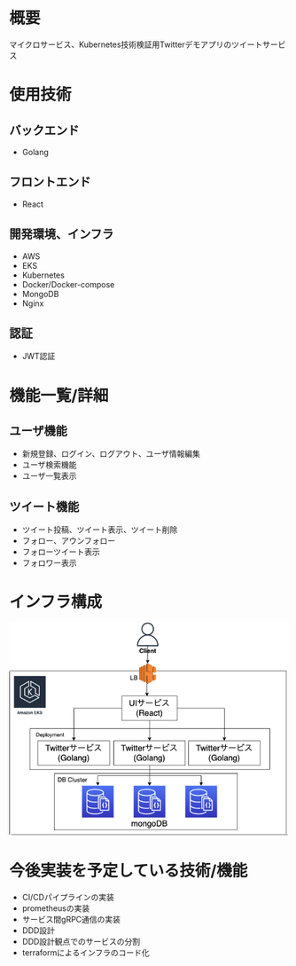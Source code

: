 # 概要
マイクロサービス、Kubernetes技術検証用Twitterデモアプリのツイートサービス

# 使用技術
## バックエンド
- Golang

## フロントエンド
- React

## 開発環境、インフラ
- AWS
- EKS
- Kubernetes
- Docker/Docker-compose
- MongoDB
- Nginx

## 認証
- JWT認証

# 機能一覧/詳細
## ユーザ機能
- 新規登録、ログイン、ログアウト、ユーザ情報編集
- ユーザ検索機能
- ユーザ一覧表示

## ツイート機能
- ツイート投稿、ツイート表示、ツイート削除
- フォロー、アウンフォロー
- フォローツイート表示
- フォロワー表示

# インフラ構成
![インフラ構成図](./img/Twitter-App.drawio.png "インフラ構成図") 

# 今後実装を予定している技術/機能
- CI/CDパイプラインの実装
- prometheusの実装
- サービス間gRPC通信の実装
- DDD設計
- DDD設計観点でのサービスの分割
- terraformによるインフラのコード化
